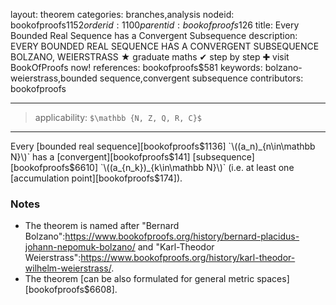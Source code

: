 layout: theorem
categories: branches,analysis
nodeid: bookofproofs$1152
orderid: 1100
parentid: bookofproofs$126
title: Every Bounded Real Sequence has a Convergent Subsequence
description: EVERY BOUNDED REAL SEQUENCE HAS A CONVERGENT SUBSEQUENCE BOLZANO, WEIERSTRASS ★ graduate maths ✔ step by step ✚ visit BookOfProofs now!
references: bookofproofs$581
keywords: bolzano-weierstrass,bounded sequence,convergent subsequence
contributors: bookofproofs


---
> applicability: `$\mathbb {N, Z, Q, R, C}$`

---

Every [bounded real sequence][bookofproofs$1136] `\((a_n)_{n\in\mathbb N}\)` has a [convergent][bookofproofs$141] [subsequence][bookofproofs$6610] `\((a_{n_k})_{k\in\mathbb N}\)` (i.e. at least one [accumulation point][bookofproofs$174]).

### Notes

* The theorem is named after "Bernard Bolzano":https://www.bookofproofs.org/history/bernard-placidus-johann-nepomuk-bolzano/ and "Karl-Theodor Weierstrass":https://www.bookofproofs.org/history/karl-theodor-wilhelm-weierstrass/.
* The theorem [can be also formulated for general metric spaces][bookofproofs$6608].